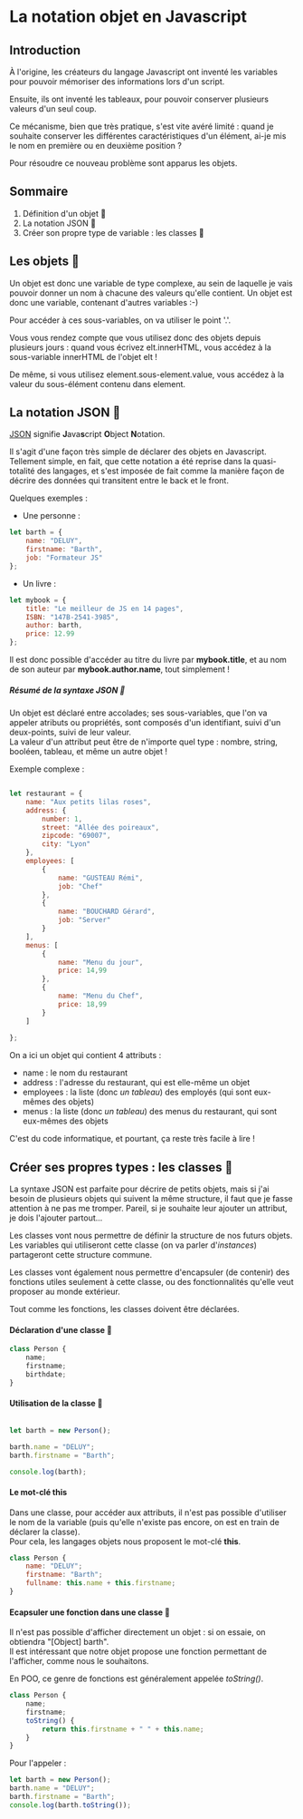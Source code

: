 # La notation objet en Javascript

## Introduction

À l'origine, les créateurs du langage Javascript ont inventé les variables pour pouvoir mémoriser des informations lors d'un script.

Ensuite, ils ont inventé les tableaux, pour pouvoir conserver plusieurs valeurs d'un seul coup.

Ce mécanisme, bien que très pratique, s'est vite avéré limité : quand je souhaite conserver les différentes caractéristiques d'un élément, ai-je mis le nom en première ou en deuxième position ?

Pour résoudre ce nouveau problème sont apparus les objets.


## Sommaire

  1. Définition d'un objet 🏫
  2. La notation JSON 🏫
  3. Créer son propre type de variable : les classes 🏫


## Les objets 🏫

Un objet est donc une variable de type complexe, au sein de laquelle je vais pouvoir donner un nom à chacune des valeurs qu'elle contient. Un objet est donc une variable, contenant d'autres variables :-)

Pour accéder à ces sous-variables, on va utiliser le point '.'. 

Vous vous rendez compte que vous utilisez donc des objets depuis plusieurs jours : quand vous écrivez elt.innerHTML, vous accédez à la sous-variable innerHTML de l'objet elt !

De même, si vous utilisez element.sous-element.value, vous accédez à la valeur du sous-élément contenu dans element.

## La notation JSON 🏫

[JSON](https://json.org) signifie **J**ava**s**cript **O**bject **N**otation.

Il s'agit d'une façon très simple de déclarer des objets en Javascript. Tellement simple, en fait, que cette notation a été reprise dans la quasi-totalité des langages, et s'est imposée de fait comme la manière façon de décrire des données qui transitent entre le back et le front.

Quelques exemples : 
  * Une personne : 

```js
let barth = {
    name: "DELUY",
    firstname: "Barth",
    job: "Formateur JS"
};
```

  * Un livre :

```js
let mybook = {
    title: "Le meilleur de JS en 14 pages",
    ISBN: "147B-2541-3985",
    author: barth,
    price: 12.99
};
```

Il est donc possible d'accéder au titre du livre par **mybook.title**, et au nom de son auteur par **mybook.author.name**, tout simplement !

##### Résumé de la syntaxe JSON 🏫

Un objet est déclaré entre accolades; ses sous-variables, que l'on va appeler atributs ou propriétés, sont composés d'un identifiant, suivi d'un deux-points, suivi de leur valeur.  
La valeur d'un attribut peut être de n'importe quel type : nombre, string, booléen, tableau, et même un autre objet !

Exemple complexe : 

```js

let restaurant = {
    name: "Aux petits lilas roses",
    address: {
        number: 1,
        street: "Allée des poireaux",
        zipcode: "69007",
        city: "Lyon"
    },
    employees: [
        {
            name: "GUSTEAU Rémi",
            job: "Chef"
        },
        {
            name: "BOUCHARD Gérard",
            job: "Server"
        }
    ],
    menus: [
        {
            name: "Menu du jour",
            price: 14,99
        },
        {
            name: "Menu du Chef",
            price: 18,99
        }
    ]
    
};

```

On a ici un objet qui contient 4 attributs :
  * name : le nom du restaurant
  * address : l'adresse du restaurant, qui est elle-même un objet
  * employees : la liste (donc *un tableau*) des employés (qui sont eux-mêmes des objets)
  * menus : la liste (donc *un tableau*) des menus du restaurant, qui sont eux-mêmes des objets

C'est du code informatique, et pourtant, ça reste très facile à lire !


## Créer ses propres types : les classes 🏫

La syntaxe JSON est parfaite pour décrire de petits objets, mais si j'ai besoin de plusieurs objets qui suivent la même structure, il faut que je fasse attention à ne pas me tromper. Pareil, si je souhaite leur ajouter un attribut, je dois l'ajouter partout...

Les classes vont nous permettre de définir la structure de nos futurs objets. Les variables qui utiliseront cette classe (on va parler d'*instances*) partageront cette structure commune.

Les classes vont également nous permettre d'encapsuler (de contenir) des fonctions utiles seulement à cette classe, ou des fonctionnalités qu'elle veut proposer au monde extérieur.

Tout comme les fonctions, les classes doivent être déclarées.

#### Déclaration d'une classe 🏫

```js
class Person {
    name;
    firstname;
    birthdate;
}
```

#### Utilisation de la classe 🏫

```js

let barth = new Person();

barth.name = "DELUY";
barth.firstname = "Barth";

console.log(barth);
```

#### Le mot-clé this

Dans une classe, pour accéder aux attributs, il n'est pas possible d'utiliser le nom de la variable (puis qu'elle n'existe pas encore, on est en train de déclarer la classe).  
Pour cela, les langages objets nous proposent le mot-clé **this**.

```js
class Person {
    name: "DELUY";
    firstname: "Barth";
    fullname: this.name + this.firstname;
}
```

#### Ecapsuler une fonction dans une classe 🏫

Il n'est pas possible d'afficher directement un objet : si on essaie, on obtiendra "[Object] barth".  
Il est intéressant que notre objet propose une fonction permettant de l'afficher, comme nous le souhaitons.

En POO, ce genre de fonctions est généralement appelée *toString()*.

```js
class Person {
    name;
    firstname;
    toString() {
        return this.firstname + " " + this.name;
    }
}
```

Pour l'appeler :

```js
let barth = new Person();
barth.name = "DELUY";
barth.firstname = "Barth";
console.log(barth.toString());
```
